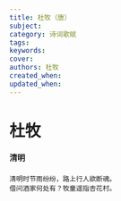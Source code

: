 ```yaml
---
title: 杜牧（唐）
subject: 
category: 诗词歌赋
tags: 
keywords: 
cover: 
authors: 杜牧
created_when: 
updated_when: 
---
```


# 杜牧

#### 清明

```
清明时节雨纷纷，路上行人欲断魂。
借问酒家何处有？牧童遥指杏花村。
```
